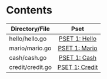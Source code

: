 # Contents

| Directory/File |        Pset   |
| ------------- |:-------------:|
| hello/hello.go      | [PSET 1: Hello][1] |
| mario/mario.go      | [PSET 1: Mario][2] |
| cash/cash.go       | [PSET 1: Cash][3] |
| credit/credit.go     | [PSET 1: Credit][4] |

[1]: http://docs.cs50.net/problems/hello/hello.html
[2]: http://docs.cs50.net/problems/mario/less/mario.html
[3]: http://docs.cs50.net/problems/cash/cash.html
[4]: http://docs.cs50.net/problems/credit/credit.html

